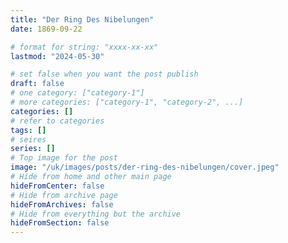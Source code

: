 ```yaml
---
title: "Der Ring Des Nibelungen"
date: 1869-09-22

# format for string: "xxxx-xx-xx"
lastmod: "2024-05-30"

# set false when you want the post publish
draft: false
# one category: ["category-1"]
# more categories: ["category-1", "category-2", ...]
categories: []
# refer to categories
tags: []
# seires
series: []
# Top image for the post
image: "/uk/images/posts/der-ring-des-nibelungen/cover.jpeg"
# Hide from home and other main page
hideFromCenter: false
# Hide from archive page
hideFromArchives: false
# Hide from everything but the archive
hideFromSection: false
---
```


<!--more-->